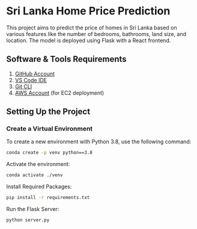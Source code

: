 # Sri Lanka Home Price Prediction

This project aims to predict the price of homes in Sri Lanka based on various features like the number of bedrooms, bathrooms, land size, and location. The model is deployed using Flask with a React frontend.

## Software & Tools Requirements

1. [GitHub Account](https://github.com)
2. [VS Code IDE](https://code.visualstudio.com/)
3. [Git CLI](https://git-scm.com/book/en/v2/Getting-Started-The-Command-Line)
4. [AWS Account](https://aws.amazon.com/) (for EC2 deployment)

## Setting Up the Project

### Create a Virtual Environment

To create a new environment with Python 3.8, use the following command:

```bash
conda create -p venv python==3.8
```

Activate the environment:

```bash
conda activate ./venv
```

Install Required Packages:
```bash
pip install -r requirements.txt
```

Run the Flask Server:
```bash
python server.py
```